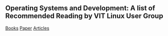 ## Operating Systems and Development: A list of Recommended Reading by VIT Linux User Group


<a href = "https://github.com/vitlug/RecommendedReading/blob/main/books.md">Books</a>
<a href = "https://github.com/vitlug/RecommendedReading/blob/main/papers.md">Paper</a>
<a href = "https://github.com/vitlug/RecommendedReading/blob/main/Articles.md">Articles</a>

